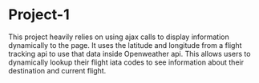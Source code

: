 # Project-1
This project heavily relies on using ajax calls to display information dynamically to the page. It uses the latitude and longitude from a flight tracking api to use that data inside Openweather api. This allows users to dynamically lookup their flight iata codes to see information about their destination and current flight.
